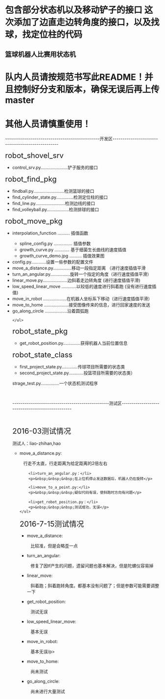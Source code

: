 包含部分状态机以及移动铲子的接口
这次添加了边直走边转角度的接口，以及找球，找定位柱的代码
=======
<h2>篮球机器人比赛用状态机</h2>
<h1>队内人员请按规范书写此README！并且控制好分支和版本，确保无误后再上传master</h1>
<h1>其他人员请慎重使用！</h1>

<p>------------------------------------------------开发区--------------------------------------------------</p>

<p><font size="5px">robot_shovel_srv</font></p>
<p>
	<ul>
		<li>control_srv.py......................铲子服务的接口</li>
	</ul>
</p>
<p><font size="5px">robot_find_pkg</font></p>
<p>
	<ul>
        <li>findball.py.........................检测篮球的接口</li>
        <li>find_cylinder_state.py..............检测定位柱的接口</li>
		<li>find_line.py........................检测边线的接口</li>
		<li>find_volleyball.py..................检测排球的接口</li>
	</ul>
</p>
<p><font size="5px">robot_move_pkg</font></p>
<p>
    <ul>
    	<li>interpolation_function .......... 插值函数</li>
    	<ul>
    		<li>spline_config.py ............... 插值参数</li>
    		<li>growth_curve.py		............ 基于细菌生长曲线的速度插值 </li>
    		<li>growth_curve_demo.jpg .......... 插值效果图</li>
    	</ul>
        <li>config.py............设置一些参数的配置文件 </li>
        <li>move_a_distance.py...............移动一段指定距离 （进行速度插值平滑</li>
        <li>turn_an_angular.py................旋转一个指定的角度（进行速度插值平滑）</li>
        <li>linear_move.py....................边斜着走边转角度 (进行速度插值平滑)</li>
        <li>low_speed_linear_move ............以较低的速度进行斜着跑 (没有进行速度插值)</li>
        <li>move_in_robot  ...................在机器人坐标系下移动（进行速度插值平滑）</li>
        <li>move_to_home  ....................接受图像传来的信息，进行回家速度的发送</li>
        <li>go_along_circle ..................沿着圆弧跑</li>
      	
    </ul>
</p>
<p><font size="5px">robot_state_pkg</font></p>
<p>
    <ul>
        <li>get_robot_position.py..............获得机器人当前位置信息</li>
    </ul>
</p>
<p><font size="5px">robot_state_class</font></p>
<p>
	<ul>
        <li>first_project_state.py.............传球项目所需要的状态类</li>
        <li>second_project_state.py............投篮项目所需要的状态类）
    </ul>
</p>
<p>strage_test.py...............一个状态机测试程序</p>
</br>
<p>-------------------------------------------------测试区-------------------------------------------------</p>
</br>
<p><font size="5px">2016-03测试情况</font></p>
    <p>测试人：liao-zhihan,hao</p>
<p>
    <ul>
        <li>move_a_distance.py:</li>
        <p>&nbsp;&nbsp;&nbsp;行走不太直，行走距离为给定距离的2倍左右</p>

        <li>turn_an_angular.py：</li>
        <p>&nbsp;&nbsp;&nbsp;在上位机停止发送数据后，机器人仍在旋转</p>

        <li>move_to_a_point.py:</li>
        <p>&nbsp;&nbsp;&nbsp;疑似代码有误，使斜跑时方向有问题</p>

        <li>get_robot_position.py：</li>
        <p>&nbsp;&nbsp;&nbsp;测试成功，无误</p>
    </ul>
</p>
<p><font size="5px">2016-7-15测试情况</font></p>
<p>
	<ul>
		<li>move_a_distance:</li>
		<p>&nbsp;&nbsp;&nbsp;比较准，但是会略歪一点</p>
		<li>turn_an_angular: </li>
		<p>&nbsp;&nbsp;&nbsp;修复了因tf产生的问题，遗留问题也基本解决，但是陀螺仪容易掉</p>
		<li>linear_move:</li>
		<p>&nbsp;&nbsp;&nbsp;斜着跑；斜着跑转角度。都基本没有问题了；但是参数可能需要调整一下</p>
		<li>get_robot_position:</li>
		<p>&nbsp;&nbsp;&nbsp;测试无误</p>
		<li>low_speed_linear_move:</li>
		<p>&nbsp;&nbsp;&nbsp;基本无误</p>
		<li>move_in_robot:</li>
		<p>&nbsp;&nbsp;&nbsp;基本无误/p>
		<li>move_to_home:</li>
		<p>&nbsp;&nbsp;&nbsp;尚未测试</p>
		<li>go_along_circle:</li>
		<p>&nbsp;&nbsp;&nbsp;尚未进行大量测试</p>
	<ul>
</p>

